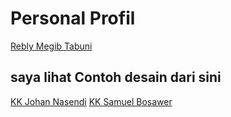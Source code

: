 # Personal Profil
[Rebly Megib Tabuni](https://anjastabuni.github.io/)

## saya lihat Contoh desain dari sini 
[KK Johan Nasendi](https://johan-nasendi.github.io)
[KK Samuel Bosawer](https://samuelbosawer.github.io/)
